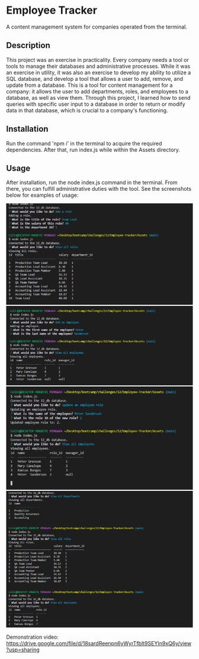 # Employee Tracker

A content management system for companies operated from the terminal.

## Description

This project was an exercise in practicality. Every company needs a tool or tools to manage their databases and administrative processes. While it was an exercise in utility, it was also an exercise to develop my ability to utilize a SQL database, and develop a tool
that allows a user to add, remove, and update from a database. This is a tool for content management for a company: it allows the user to add departments, roles, and employees to a database, as well as view them. Through this project, I learned how to send queries with specific user input to a database in order to return or modify data in that database, which is crucial to a company's functioning.

## Installation

Run the command 'npm i' in the terminal to acquire the required dependencies. After that, run index.js while within the Assets directory.

## Usage

After installation, run the node index.js command in the terminal. From there, you can fulfill administrative duties with the tool.
See the screenshots below for examples of usage:

![Add role, view role](./assets/screenshots/1.png)
![Add employee, view employees](./assets/screenshots/2.png)
![update employee, view employees](./assets/screenshots/3.png)
![viewing](./assets/screenshots/4.png)

Demonstration video:
https://drive.google.com/file/d/18sardReenpn6yWyrTfblt9SEYIn9xQ6y/view?usp=sharing 
